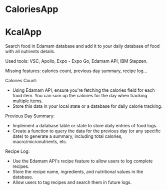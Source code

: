 ﻿# CaloriesApp
# KcalApp
Search food in Edamam database and add it to your daily database of food with all nutrients details.

Used tools: VSC, Apollo, Expo - Expo Go, Edamam API, IBM Stepzen.

Missing features: calories count, previous day summary, recipe log...


Calories Count:

- Using Edamam API, ensure you're fetching the calories field for each food item. You can sum up the calories for the day when tracking multiple items.
- Store this data in your local state or a database for daily calorie tracking.

Previous Day Summary:

- Implement a database table or state to store daily entries of food logs.
- Create a function to query the data for the previous day (or any specific date) to generate a summary, including total calories, macro/micronutrients, etc.

Recipe Log:

- Use the Edamam API's recipe feature to allow users to log complete recipes.
- Store the recipe name, ingredients, and nutritional values in the database.
- Allow users to tag recipes and search them in future logs.
